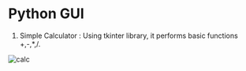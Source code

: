 # Python GUI 

1. Simple Calculator : Using tkinter library, it performs basic functions +,-,*,/.

![calc](https://user-images.githubusercontent.com/32505627/111920421-dd829100-8ab4-11eb-8fab-b27bdf9d64aa.JPG)


